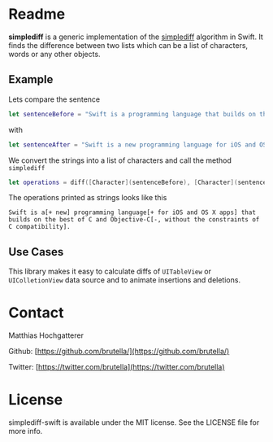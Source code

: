 # Readme

**simplediff** is a generic implementation of the [simplediff](https://github.com/paulgb/simplediff) algorithm in Swift. It finds the difference between two lists which can be a list of characters, words or any other objects.

## Example

Lets compare the sentence

```swift
let sentenceBefore = "Swift is a programming language that builds on the best of C and Objective-C, without the constraints of C compatibility."
```

with

```swift
let sentenceAfter = "Swift is a new programming language for iOS and OS X apps that builds on the best of C and Objective-C."
```

We convert the strings into a list of characters and call the method `simplediff`

```swift
let operations = diff([Character](sentenceBefore), [Character](sentenceAfter))
```

The operations printed as strings looks like this

    Swift is a[+ new] programming language[+ for iOS and OS X apps] that builds on the best of C and Objective-C[-, without the constraints of C compatibility].

## Use Cases

This library makes it easy to calculate diffs of `UITableView` or `UIColletionView` data source and to animate insertions and deletions.


# Contact

Matthias Hochgatterer

Github: [https://github.com/brutella/](https://github.com/brutella/)

Twitter: [https://twitter.com/brutella](https://twitter.com/brutella)


# License

simplediff-swift is available under the MIT license. See the LICENSE file for more info.